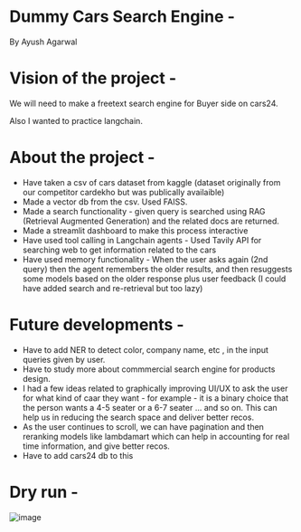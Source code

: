 # Dummy Cars Search Engine - 

By Ayush Agarwal 

# Vision of the project - 

We will need to make a freetext search engine for Buyer side on cars24.

Also I wanted to practice langchain.

# About the project - 


* Have taken a csv of cars dataset from kaggle (dataset originally from our competitor cardekho but was publically availaible)
* Made a vector db from the csv. Used FAISS.
* Made a search functionality - given query is searched using RAG (Retrieval Augmented Generation) and the related docs are returned.
* Made a streamlit dashboard to make this process interactive
* Have used tool calling in Langchain agents - Used Tavily API for searching web to get information related to the cars
* Have used memory functionality - When the user asks again (2nd query) then the agent remembers the older results, and then resuggests some models based on the older response plus user feedback (I could have added search and re-retrieval but too lazy)

# Future developments - 

* Have to add NER to detect color, company name, etc , in the input queries given by user.
* Have to study more about commmercial search engine for products design.
* I had a few ideas related to graphically improving UI/UX to ask the user for what kind of caar they want - for example - it is a binary choice that the person wants a 4-5 seater or a 6-7 seater ... and so on. This can help us in reducing the search space and deliver better recos.
* As the user continues to scroll, we can have pagination and then reranking models like lambdamart which can help in accounting for real time information, and give better recos.
* Have to add cars24 db to this

# Dry run - 

![image](https://github.com/user-attachments/assets/54da339b-7e40-4c2b-85a8-67321b72ad33)
